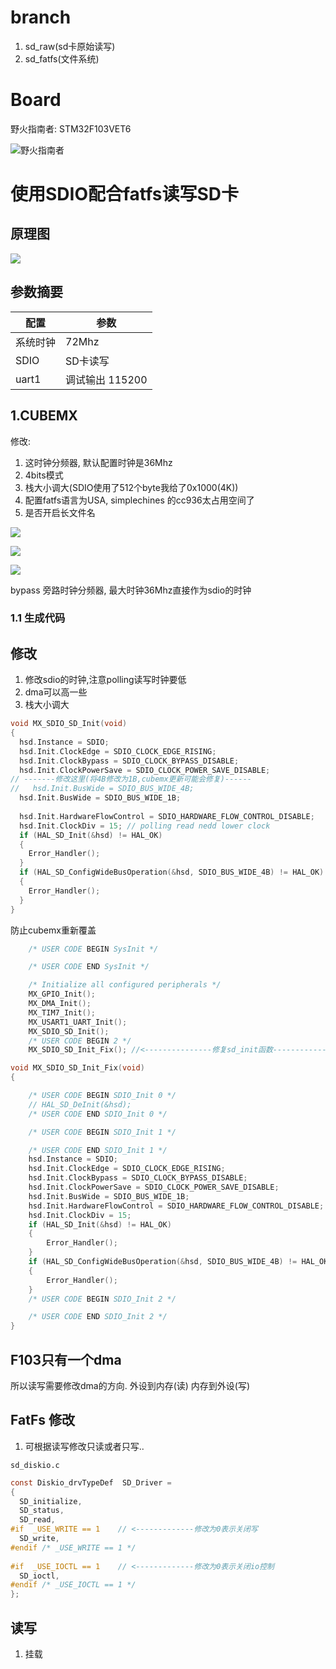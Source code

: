 # branch

1. sd_raw(sd卡原始读写)
2. sd_fatfs(文件系统)

# Board

野火指南者: STM32F103VET6

![野火指南者](https://doc.embedfire.com/mcu/stm32/f103zhinanzhe/std/zh/latest/_static/images/f103zhinanzhe.png)

# 使用SDIO配合fatfs读写SD卡

## 原理图

![](https://raw.githubusercontent.com/fly-t/images/main/blog/README-2025-01-21-17-01-49.png)

## 参数摘要

| 配置     | 参数            |
| -------- | --------------- |
| 系统时钟 | 72Mhz           |
| SDIO     | SD卡读写        |
| uart1    | 调试输出 115200 |

## 1.CUBEMX

修改:

1. 这时钟分频器, 默认配置时钟是36Mhz
2. 4bits模式
3. 栈大小调大(SDIO使用了512个byte我给了0x1000(4K))
4. 配置fatfs语言为USA, simplechines 的cc936太占用空间了
5. 是否开启长文件名

![](https://raw.githubusercontent.com/fly-t/images/main/blog/README-2025-01-21-17-06-54.png)

![](https://raw.githubusercontent.com/fly-t/images/main/blog/README-2025-01-21-17-20-17.png)


![](https://raw.githubusercontent.com/fly-t/images/main/blog/README-2025-01-23-15-31-55.png)

bypass 旁路时钟分频器, 最大时钟36Mhz直接作为sdio的时钟


### 1.1 生成代码

## 修改

1. 修改sdio的时钟,注意polling读写时钟要低
2. dma可以高一些
3. 栈大小调大

``` c
void MX_SDIO_SD_Init(void)
{
  hsd.Instance = SDIO;
  hsd.Init.ClockEdge = SDIO_CLOCK_EDGE_RISING;
  hsd.Init.ClockBypass = SDIO_CLOCK_BYPASS_DISABLE;
  hsd.Init.ClockPowerSave = SDIO_CLOCK_POWER_SAVE_DISABLE;
// -------修改这里(将4B修改为1B,cubemx更新可能会修复)------
//   hsd.Init.BusWide = SDIO_BUS_WIDE_4B; 
  hsd.Init.BusWide = SDIO_BUS_WIDE_1B;
   
  hsd.Init.HardwareFlowControl = SDIO_HARDWARE_FLOW_CONTROL_DISABLE;
  hsd.Init.ClockDiv = 15; // polling read nedd lower clock
  if (HAL_SD_Init(&hsd) != HAL_OK)
  {
    Error_Handler();
  }
  if (HAL_SD_ConfigWideBusOperation(&hsd, SDIO_BUS_WIDE_4B) != HAL_OK)
  {
    Error_Handler();
  }
}
```

防止cubemx重新覆盖

``` c
    /* USER CODE BEGIN SysInit */

    /* USER CODE END SysInit */

    /* Initialize all configured peripherals */
    MX_GPIO_Init();
    MX_DMA_Init();
    MX_TIM7_Init();
    MX_USART1_UART_Init();
    MX_SDIO_SD_Init();
    /* USER CODE BEGIN 2 */
    MX_SDIO_SD_Init_Fix(); //<---------------修复sd_init函数---------------
```

``` c
void MX_SDIO_SD_Init_Fix(void)
{

    /* USER CODE BEGIN SDIO_Init 0 */
    // HAL_SD_DeInit(&hsd);
    /* USER CODE END SDIO_Init 0 */

    /* USER CODE BEGIN SDIO_Init 1 */

    /* USER CODE END SDIO_Init 1 */
    hsd.Instance = SDIO;
    hsd.Init.ClockEdge = SDIO_CLOCK_EDGE_RISING;
    hsd.Init.ClockBypass = SDIO_CLOCK_BYPASS_DISABLE;
    hsd.Init.ClockPowerSave = SDIO_CLOCK_POWER_SAVE_DISABLE;
    hsd.Init.BusWide = SDIO_BUS_WIDE_1B;
    hsd.Init.HardwareFlowControl = SDIO_HARDWARE_FLOW_CONTROL_DISABLE;
    hsd.Init.ClockDiv = 15;
    if (HAL_SD_Init(&hsd) != HAL_OK)
    {
        Error_Handler();
    }
    if (HAL_SD_ConfigWideBusOperation(&hsd, SDIO_BUS_WIDE_4B) != HAL_OK)
    {
        Error_Handler();
    }
    /* USER CODE BEGIN SDIO_Init 2 */

    /* USER CODE END SDIO_Init 2 */
}
```

## F103只有一个dma

所以读写需要修改dma的方向. 外设到内存(读) 内存到外设(写)


## FatFs 修改

1. 可根据读写修改只读或者只写..


`sd_diskio.c`

``` c
const Diskio_drvTypeDef  SD_Driver =
{
  SD_initialize,
  SD_status,
  SD_read, 
#if  _USE_WRITE == 1    // <-------------修改为0表示关闭写
  SD_write,
#endif /* _USE_WRITE == 1 */
  
#if  _USE_IOCTL == 1    // <-------------修改为0表示关闭io控制
  SD_ioctl,
#endif /* _USE_IOCTL == 1 */
};
```

## 读写

1. 挂载
